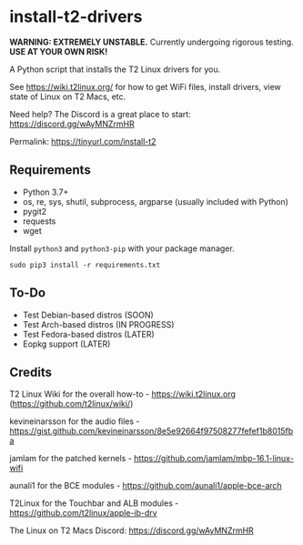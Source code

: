 # install-t2-drivers

**WARNING: EXTREMELY UNSTABLE.** Currently undergoing rigorous testing. **USE AT YOUR OWN RISK!**

A Python script that installs the T2 Linux drivers for you.

See https://wiki.t2linux.org/ for how to get WiFi files, install drivers, view state of Linux on T2 Macs, etc.

Need help? The Discord is a great place to start: https://discord.gg/wAyMNZrmHR

Permalink: https://tinyurl.com/install-t2



## Requirements
- Python 3.7+
- os, re, sys, shutil, subprocess, argparse (usually included with Python)
- pygit2
- requests
- wget

Install `python3` and `python3-pip` with your package manager.

```
sudo pip3 install -r requirements.txt
```


## To-Do

- Test Debian-based distros (SOON)
- Test Arch-based distros (IN PROGRESS)
- Test Fedora-based distros (LATER)
- Eopkg support (LATER)



## Credits

T2 Linux Wiki for the overall how-to - https://wiki.t2linux.org (https://github.com/t2linux/wiki/)

kevineinarsson for the audio files - https://gist.github.com/kevineinarsson/8e5e92664f97508277fefef1b8015fba

jamlam for the patched kernels - https://github.com/jamlam/mbp-16.1-linux-wifi

aunali1 for the BCE modules - https://github.com/aunali1/apple-bce-arch

T2Linux for the Touchbar and ALB modules - https://github.com/t2linux/apple-ib-drv

The Linux on T2 Macs Discord: https://discord.gg/wAyMNZrmHR
